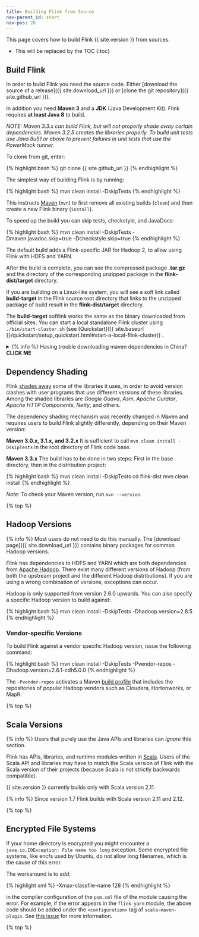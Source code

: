 ```yaml
---
title: Building Flink from Source
nav-parent_id: start
nav-pos: 20
---
```

<!--
Licensed to the Apache Software Foundation (ASF) under one
or more contributor license agreements.  See the NOTICE file
distributed with this work for additional information
regarding copyright ownership.  The ASF licenses this file
to you under the Apache License, Version 2.0 (the
"License"); you may not use this file except in compliance
with the License.  You may obtain a copy of the License at

  http://www.apache.org/licenses/LICENSE-2.0

Unless required by applicable law or agreed to in writing,
software distributed under the License is distributed on an
"AS IS" BASIS, WITHOUT WARRANTIES OR CONDITIONS OF ANY
KIND, either express or implied.  See the License for the
specific language governing permissions and limitations
under the License.
-->

This page covers how to build Flink {{ site.version }} from sources.

* This will be replaced by the TOC
{:toc}

## Build Flink

In order to build Flink you need the source code. Either [download the source of a release]({{ site.download_url }}) or [clone the git repository]({{ site.github_url }}).

In addition you need **Maven 3** and a **JDK** (Java Development Kit). Flink requires **at least Java 8** to build.

*NOTE: Maven 3.3.x can build Flink, but will not properly shade away certain dependencies. Maven 3.2.5 creates the libraries properly.
To build unit tests use Java 8u51 or above to prevent failures in unit tests that use the PowerMock runner.*

To clone from git, enter:

{% highlight bash %}
git clone {{ site.github_url }}
{% endhighlight %}

The simplest way of building Flink is by running:

{% highlight bash %}
mvn clean install -DskipTests
{% endhighlight %}

This instructs [Maven](http://maven.apache.org) (`mvn`) to first remove all existing builds (`clean`) and then create a new Flink binary (`install`).

To speed up the build you can skip tests, checkstyle, and JavaDocs:

{% highlight bash %}
mvn clean install -DskipTests -Dmaven.javadoc.skip=true -Dcheckstyle.skip=true
{% endhighlight %}

The default build adds a Flink-specific JAR for Hadoop 2, to allow using Flink with HDFS and YARN.

After the build is complete, you can see the compressed package **.tar.gz** and the directory of the corresponding unzipped package in the **flink-dist/target** directory.

If you are building on a Linux-like system, you will see a soft link called **build-target** in the Flink source root directory that links to the unzipped package of build result in the **flink-dist/target** directory.

The **build-target** softlink works the same as the binary downloaded from official sites. You can start a local standalone Flink cluster using `./bin/start-cluster.sh` (see [Quickstart]({{ site.baseurl }}/quickstart/setup_quickstart.html#start-a-local-flink-cluster)) .

<details><summary>{% info %} Having trouble downloading maven dependencies in China? <b>CLICK ME</b> </summary>
<br>
If you try to build Flink from the source code in China, you may find it quite time-consuming to download its maven dependencies especially those provided by MapR's repository. You can replace <b>mirrors</b> section with the following configuration in your maven <b>settings.xml</b>.
<br><br>
{% highlight bash %}

<mirrors>

  <mirror>
    <id>nexus-aliyun</id>
    <mirrorOf>*,!jeecg,!jeecg-snapshots,!mapr-releases</mirrorOf>
    <name>Nexus aliyun</name>
    <url>http://maven.aliyun.com/nexus/content/groups/public</url>
  </mirror>

  <mirror>
    <id>mapr-public</id>
    <mirrorOf>mapr-releases</mirrorOf>
    <name>mapr-releases</name>
    <url>https://maven.aliyun.com/repository/mapr-public</url>
  </mirror>

</mirrors>
{% endhighlight %}

</details>

## Dependency Shading

Flink [shades away](https://maven.apache.org/plugins/maven-shade-plugin/) some of the libraries it uses, in order to avoid version clashes with user programs that use different versions of these libraries. Among the shaded libraries are *Google Guava*, *Asm*, *Apache Curator*, *Apache HTTP Components*, *Netty*, and others.

The dependency shading mechanism was recently changed in Maven and requires users to build Flink slightly differently, depending on their Maven version:

**Maven 3.0.x, 3.1.x, and 3.2.x**
It is sufficient to call `mvn clean install -DskipTests` in the root directory of Flink code base.

**Maven 3.3.x**
The build has to be done in two steps: First in the base directory, then in the distribution project:

{% highlight bash %}
mvn clean install -DskipTests
cd flink-dist
mvn clean install
{% endhighlight %}

*Note:* To check your Maven version, run `mvn --version`.

{% top %}

## Hadoop Versions

{% info %} Most users do not need to do this manually. The [download page]({{ site.download_url }}) contains binary packages for common Hadoop versions.

Flink has dependencies to HDFS and YARN which are both dependencies from [Apache Hadoop](http://hadoop.apache.org). There exist many different versions of Hadoop (from both the upstream project and the different Hadoop distributions). If you are using a wrong combination of versions, exceptions can occur.

Hadoop is only supported from version 2.6.0 upwards.
You can also specify a specific Hadoop version to build against:

{% highlight bash %}
mvn clean install -DskipTests -Dhadoop.version=2.8.5
{% endhighlight %}

### Vendor-specific Versions

To build Flink against a vendor specific Hadoop version, issue the following command:

{% highlight bash %}
mvn clean install -DskipTests -Pvendor-repos -Dhadoop.version=2.6.1-cdh5.0.0
{% endhighlight %}

The `-Pvendor-repos` activates a Maven [build profile](http://maven.apache.org/guides/introduction/introduction-to-profiles.html) that includes the repositories of popular Hadoop vendors such as Cloudera, Hortonworks, or MapR.

{% top %}

## Scala Versions

{% info %} Users that purely use the Java APIs and libraries can *ignore* this section.

Flink has APIs, libraries, and runtime modules written in [Scala](http://scala-lang.org). Users of the Scala API and libraries may have to match the Scala version of Flink with the Scala version of their projects (because Scala is not strictly backwards compatible).

{{ site.version }} currently builds only with Scala version 2.11.

{% info %} Since version 1.7 Flink builds with Scala version 2.11 and 2.12.

{% top %}

## Encrypted File Systems

If your home directory is encrypted you might encounter a `java.io.IOException: File name too long` exception. Some encrypted file systems, like encfs used by Ubuntu, do not allow long filenames, which is the cause of this error.

The workaround is to add:

{% highlight xml %}
<args>
    <arg>-Xmax-classfile-name</arg>
    <arg>128</arg>
</args>
{% endhighlight %}

in the compiler configuration of the `pom.xml` file of the module causing the error. For example, if the error appears in the `flink-yarn` module, the above code should be added under the `<configuration>` tag of `scala-maven-plugin`. See [this issue](https://issues.apache.org/jira/browse/FLINK-2003) for more information.

{% top %}

